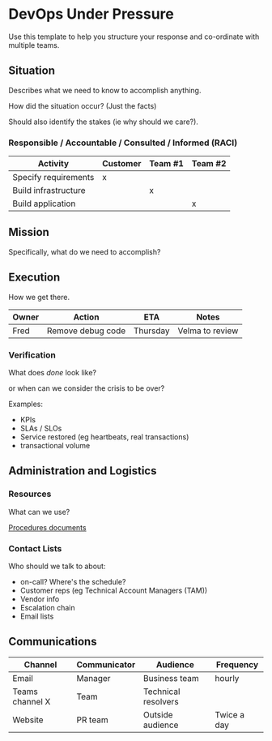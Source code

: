 
# DevOps Under Pressure
Use this template to help you structure your response and co-ordinate with multiple teams.

## Situation
Describes what we need to know to accomplish anything.

How did the situation occur? (Just the facts)

Should also identify the stakes (ie why should we care?).

### Responsible / Accountable / Consulted / Informed (RACI)

| Activity | Customer | Team #1 | Team #2 |
| --- | --- | --- | --- |
| Specify requirements | x | | |
| Build infrastructure | | x | |
| Build application | | | x |

## Mission
Specifically, what do we need to accomplish?

## Execution
How we get there.

| Owner | Action | ETA | Notes |
| --- | --- | --- | --- |
| Fred | Remove debug code | Thursday | Velma to review |

### Verification
What does *done* look like?

or when can we consider the crisis to be over?

Examples:

* KPIs
* SLAs / SLOs
* Service restored (eg heartbeats, real transactions)
* transactional volume

## Administration and Logistics

### Resources
What can we use?

[Procedures documents](../procedures)

### Contact Lists
Who should we talk to about:

* on-call? Where's the schedule?
* Customer reps (eg Technical Account Managers (TAM))
* Vendor info
* Escalation chain
* Email lists

## Communications

| Channel | Communicator | Audience | Frequency |
| --- | --- | --- | --- |
| Email | Manager | Business team | hourly |
| Teams channel X | Team | Technical resolvers | |
| Website | PR team | Outside audience | Twice a day |



